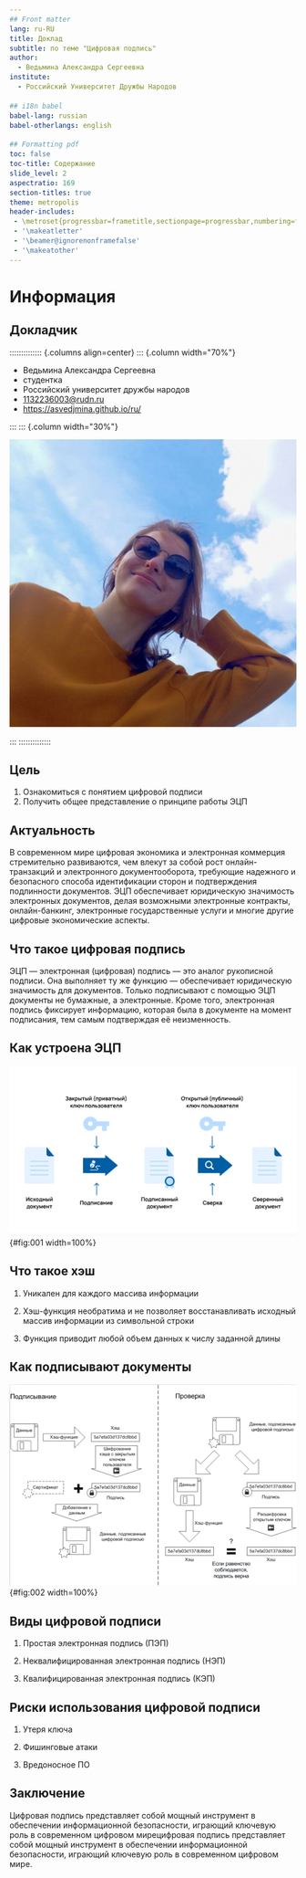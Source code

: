 ```yaml
---
## Front matter
lang: ru-RU
title: Доклад 
subtitle: по теме "Цифровая подпись"
author:
  - Ведьмина Александра Сергеевна
institute:
  - Российский Университет Дружбы Народов

## i18n babel
babel-lang: russian
babel-otherlangs: english

## Formatting pdf
toc: false
toc-title: Содержание
slide_level: 2
aspectratio: 169
section-titles: true
theme: metropolis
header-includes:
 - \metroset{progressbar=frametitle,sectionpage=progressbar,numbering=fraction}
 - '\makeatletter'
 - '\beamer@ignorenonframefalse'
 - '\makeatother'
---
```


# Информация

## Докладчик

:::::::::::::: {.columns align=center}
::: {.column width="70%"}

  * Ведьмина Александра Сергеевна
  * студентка
  * Российский университет дружбы народов
  * [1132236003@rudn.ru](mailto:1132236003@rudn.ru)
  * <https://asvedjmina.github.io/ru/>

:::
::: {.column width="30%"}

![](./image/admin.jpg)

:::
::::::::::::::

## Цель

1. Ознакомиться с понятием цифровой подписи
2. Получить общее представление о принципе работы ЭЦП

## Актуальность

В современном мире цифровая экономика и электронная коммерция стремительно развиваются, чем влекут за собой рост онлайн-транзакций и электронного документооборота, требующие надежного и безопасного способа идентификации сторон и подтверждения подлинности документов. ЭЦП обеспечивает юридическую значимость электронных документов, делая возможными электронные контракты, онлайн-банкинг, электронные государственные услуги и многие другие цифровые экономические аспекты.

##  Что такое цифровая подпись

ЭЦП — электронная (цифровая) подпись — это аналог рукописной подписи. Она выполняет ту же функцию — обеспечивает юридическую значимость для документов. Только подписывают с помощью ЭЦП документы не бумажные, а электронные. Кроме того, электронная подпись фиксирует информацию, которая была в документе на момент подписания, тем самым подтверждая её неизменность.

## Как устроена ЭЦП

![](image/keys.png){#fig:001 width=100%}

## Что такое хэш

1. Уникален для каждого массива информации

2. Хэш-функция необратима и не позволяет восстанавливать исходный массив информации из символьной строки

3. Функция приводит любой объем данных к числу заданной длины

## Как подписывают документы

![](image/scheme.png){#fig:002 width=100%}

## Виды цифровой подписи

1. Простая электронная подпись (ПЭП)

2. Неквалифицированная электронная подпись (НЭП)

3. Квалифицированная электронная подпись (КЭП)

## Риски использования цифровой подписи

1. Утеря ключа

2. Фишинговые атаки

3. Вредоносное ПО

## Заключение

Цифровая подпись представляет собой мощный инструмент в обеспечении информационной безопасности, играющий ключевую роль в современном цифровом мирецифровая подпись представляет собой мощный инструмент в обеспечении информационной безопасности, играющий ключевую роль в современном цифровом мире.
